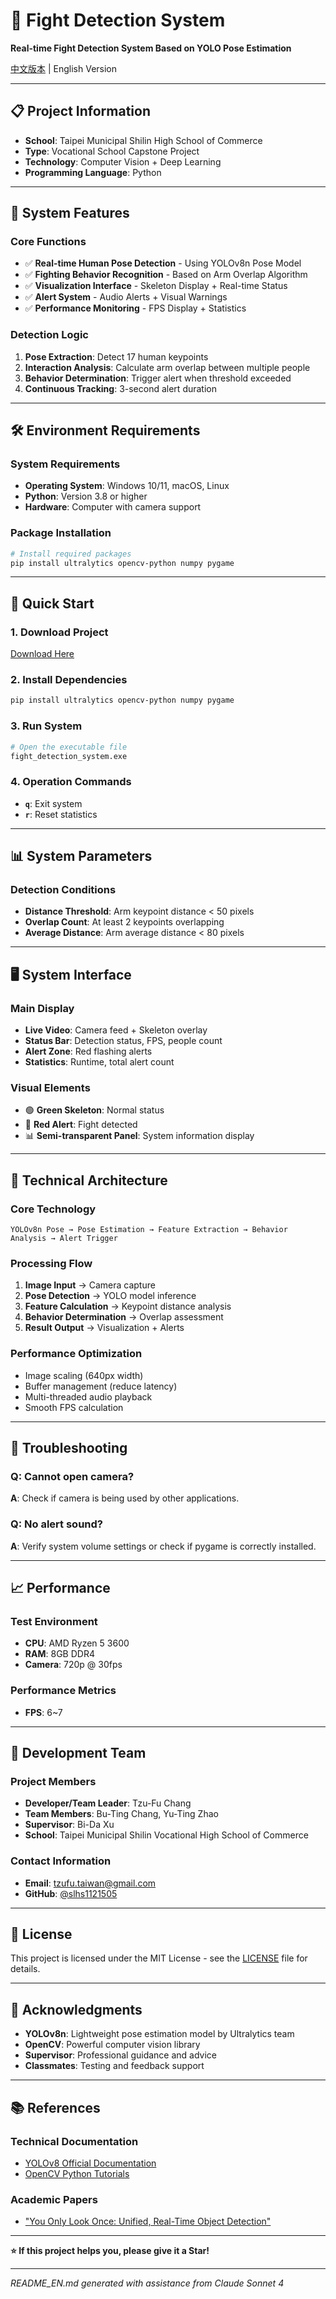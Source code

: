 # 🥊 Fight Detection System
**Real-time Fight Detection System Based on YOLO Pose Estimation**

[中文版本](README.md) | English Version

---

## 📋 Project Information
- **School**: Taipei Municipal Shilin High School of Commerce
- **Type**: Vocational School Capstone Project
- **Technology**: Computer Vision + Deep Learning
- **Programming Language**: Python

---

## 🎯 System Features

### Core Functions
- ✅ **Real-time Human Pose Detection** - Using YOLOv8n Pose Model
- ✅ **Fighting Behavior Recognition** - Based on Arm Overlap Algorithm
- ✅ **Visualization Interface** - Skeleton Display + Real-time Status
- ✅ **Alert System** - Audio Alerts + Visual Warnings
- ✅ **Performance Monitoring** - FPS Display + Statistics

### Detection Logic
1. **Pose Extraction**: Detect 17 human keypoints
2. **Interaction Analysis**: Calculate arm overlap between multiple people
3. **Behavior Determination**: Trigger alert when threshold exceeded
4. **Continuous Tracking**: 3-second alert duration

---

## 🛠️ Environment Requirements

### System Requirements
- **Operating System**: Windows 10/11, macOS, Linux
- **Python**: Version 3.8 or higher
- **Hardware**: Computer with camera support

### Package Installation
```bash
# Install required packages
pip install ultralytics opencv-python numpy pygame
```

---

## 🚀 Quick Start

### 1. Download Project
[Download Here](https://github.com/slhs1121505/Fight_detection_system/releases/tag/Yogurt)

### 2. Install Dependencies
```bash
pip install ultralytics opencv-python numpy pygame
```

### 3. Run System
```bash
# Open the executable file
fight_detection_system.exe
```

### 4. Operation Commands
- **`q`**: Exit system
- **`r`**: Reset statistics

---

## 📊 System Parameters

### Detection Conditions
- **Distance Threshold**: Arm keypoint distance < 50 pixels
- **Overlap Count**: At least 2 keypoints overlapping
- **Average Distance**: Arm average distance < 80 pixels

---

## 🖥️ System Interface

### Main Display
- **Live Video**: Camera feed + Skeleton overlay
- **Status Bar**: Detection status, FPS, people count
- **Alert Zone**: Red flashing alerts
- **Statistics**: Runtime, total alert count

### Visual Elements
- 🟢 **Green Skeleton**: Normal status
- 🔴 **Red Alert**: Fight detected
- 📊 **Semi-transparent Panel**: System information display

---

## 🧠 Technical Architecture

### Core Technology
```
YOLOv8n Pose → Pose Estimation → Feature Extraction → Behavior Analysis → Alert Trigger
```

### Processing Flow
1. **Image Input** → Camera capture
2. **Pose Detection** → YOLO model inference
3. **Feature Calculation** → Keypoint distance analysis
4. **Behavior Determination** → Overlap assessment
5. **Result Output** → Visualization + Alerts

### Performance Optimization
- Image scaling (640px width)
- Buffer management (reduce latency)
- Multi-threaded audio playback
- Smooth FPS calculation

---

## 🐛 Troubleshooting

### Q: Cannot open camera?
**A**: Check if camera is being used by other applications.

### Q: No alert sound?
**A**: Verify system volume settings or check if pygame is correctly installed.

---

## 📈 Performance

### Test Environment
- **CPU**: AMD Ryzen 5 3600
- **RAM**: 8GB DDR4
- **Camera**: 720p @ 30fps

### Performance Metrics
- **FPS**: 6~7

---

## 👥 Development Team

### Project Members
- **Developer/Team Leader**: Tzu-Fu Chang
- **Team Members**: Bu-Ting Chang, Yu-Ting Zhao
- **Supervisor**: Bi-Da Xu
- **School**: Taipei Municipal Shilin Vocational High School of Commerce

### Contact Information
- **Email**: tzufu.taiwan@gmail.com
- **GitHub**: [@slhs1121505](https://github.com/slhs1121505)

---

## 📄 License
This project is licensed under the MIT License - see the [LICENSE](LICENSE) file for details.

---

## 🙏 Acknowledgments
- **YOLOv8n**: Lightweight pose estimation model by Ultralytics team
- **OpenCV**: Powerful computer vision library
- **Supervisor**: Professional guidance and advice
- **Classmates**: Testing and feedback support

---

## 📚 References

### Technical Documentation
- [YOLOv8 Official Documentation](https://docs.ultralytics.com/)
- [OpenCV Python Tutorials](https://steam.oxxostudio.tw/category/python/ai/opencv-index.html)

### Academic Papers
- ["You Only Look Once: Unified, Real-Time Object Detection"](https://www.cv-foundation.org/openaccess/content_cvpr_2016/papers/Redmon_You_Only_Look_CVPR_2016_paper.pdf)

---

**⭐ If this project helps you, please give it a Star!**

---

*README_EN.md generated with assistance from Claude Sonnet 4*
